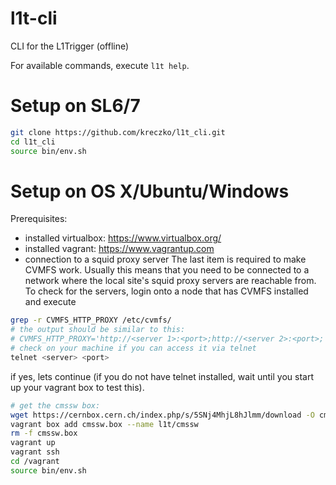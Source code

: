 # l1t-cli
CLI for the L1Trigger (offline)

For available commands, execute `l1t help`.

# Setup on SL6/7
```bash
git clone https://github.com/kreczko/l1t_cli.git
cd l1t_cli
source bin/env.sh
```


# Setup on OS X/Ubuntu/Windows
Prerequisites:
 - installed virtualbox: https://www.virtualbox.org/
 - installed vagrant: https://www.vagrantup.com
 - connection to a squid proxy server
The last item is required to make CVMFS work. Usually this means that you
need to be connected to a network where the local site's squid proxy servers
are reachable from.
To check for the servers, login onto a node that has CVMFS installed and execute
```bash
grep -r CVMFS_HTTP_PROXY /etc/cvmfs/
# the output should be similar to this:
# CVMFS_HTTP_PROXY='http://<server 1>:<port>;http://<server 2>:<port>; etc
# check on your machine if you can access it via telnet
telnet <server> <port>
```
if yes, lets continue (if you do not have telnet installed, wait until you start up your vagrant box to test this).

```bash
# get the cmssw box:
wget https://cernbox.cern.ch/index.php/s/5SNj4MhjL8hJlmm/download -O cmssw.box
vagrant box add cmssw.box --name l1t/cmssw
rm -f cmssw.box
vagrant up
vagrant ssh
cd /vagrant
source bin/env.sh
```
